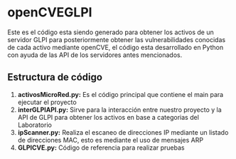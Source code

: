 # openCVEGLPI
Este es el código esta siendo generado para obtener los activos de un servidor GLPI para posteriormente obtener las vulnerabilidades conocidas de cada activo mediante openCVE, el código esta desarrollado en Python con ayuda de las API de los servidores antes mencionados.
## Estructura de código
1. **activosMicroRed.py:** Es el código principal que contiene el main para ejecutar el proyecto
2. **interGLPIAPI.py:** Sirve para la interacción entre nuestro proyecto y la API de GLPI para obtener los activos en base a categorias del Laboratorio
3. **ipScanner.py:** Realiza el escaneo de direcciones IP mediante un listado de direcciones MAC, esto es mediante el uso de mensajes ARP
4. **GLPICVE.py:** Código de referencia para realizar pruebas
